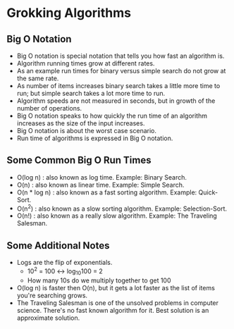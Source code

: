 # Grokking Algorithms
## Big O Notation

- Big O notation is special notation that tells you how fast an algorithm is.
- Algorithm running times grow at different rates.
- As an example run times for binary versus simple search do not grow at the same rate.
- As number of items increases binary search takes a little more time to run; but simple search takes a lot more time to run.
- Algorithm speeds are not measured in seconds, but in growth of the number of operations.
- Big O notation speaks to how quickly the run time of an algorithm increases as the size of the input increases.
- Big O notation is about the worst case scenario.
- Run time of algorithms is expressed in Big O notation.

## Some Common Big O Run Times

- O(log n) : also known as log time. Example: Binary Search.
- O(n) : also known as linear time. Example: Simple Search.
- O(n * log n) : also known as a fast sorting algorithm. Example: Quick-Sort.
- O(n<sup>2</sup>) : also known as a slow sorting algorithm. Example: Selection-Sort.
- O(n!) : also known as a really slow algorithm. Example: The Traveling Salesman.

## Some Additional Notes

- Logs are the flip of exponentials.
  - 10<sup>2</sup> = 100 <-> log<sub>10</sub>100 = 2
  - How many 10s do we multiply together to get 100
- O(log n) is faster then O(n), but it gets a lot faster as the list of items you're searching grows.
- The Traveling Salesman is one of the unsolved problems in computer science. There's no fast known algorithm for it. Best solution is an approximate solution.





